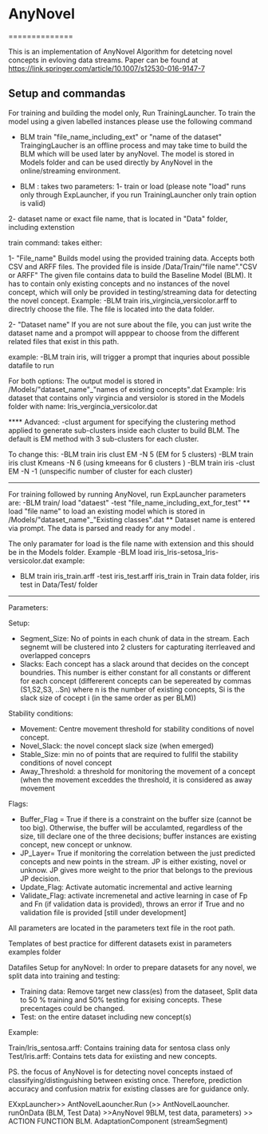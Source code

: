 # AnyNovel
==============

This is an implementation of AnyNovel Algorithm for detetcing novel concepts in evloving data streams. Paper can be found at https://link.springer.com/article/10.1007/s12530-016-9147-7


Setup and commandas
--------------------------
For training and building the model only, Run TrainingLauncher. To train the model using a given labelled instances please use the following command 
- BLM train "file_name_including_ext" or "name of the dataset" 
TraingingLaucher is an offline process and may take time to build the BLM which will be used later by anyNovel. The model is stored in Models folder and can be used directly by AnyNovel in the online/streaming environment. 

- BLM : takes two parameters: 
1- train or load (please note "load" runs only through ExpLauncher, if you run TrainingLauncher only train option is valid)

2- dataset name or exact file name, that is located in "Data" folder, including extenstion 

train command: takes either:

1- "File_name"
Builds model using the provided training data. 
Accepts both CSV and ARFF files. 
The provided file is inside /Data/Train/"file name"."CSV or ARFF"
The given file contains data to build the Baseline Model (BLM). It has to contain only existing concepts and no instances of the novel concept, which will only be provided in testing/streaming data for detecting the novel concept. 
Example: -BLM train iris_virgincia_versicolor.arff to directrly choose the file. The file is located into the data folder. 


2- "Dataset name"
If you are not sure about the file, you can just write the dataset name and a prompot will apppear to choose from the different related files that exist in this path. 

example: -BLM train iris, will trigger a prompt that inquries about possible datafile to run


For both options: 
The output model is stored in /Models/"dataset_name"_"names of existing concepts".dat
Example: Iris dataset that contains only virgincia and versiolor is stored in the Models folder with name: Iris_vergincia_versicolor.dat

**** Advanced: 
-clust argument for specifying the clustering method applied to generate sub-clusters inside each cluster to build BLM. The default is EM method with 3 sub-clusters for each cluster. 

To change this: 
-BLM train iris clust EM -N 5 (EM for 5 clusters)
-BLM train iris clust Kmeans -N 6 (using kmeeans for 6 clusters )
-BLM train iris -clust EM -N -1 (unspecific number of cluster for each cluster)


------------
For training followed by running AnyNovel, run ExpLauncher 
parameters are: -BLM train/ load "dataest"  -test "file_name_including_ext_for_test"
** load "file name"
to load an existing model which is stored in /Models/"dataset_name"_"Existing classes".dat
** Dataset name is entered via prompt. 
The data is parsed and ready for any model . 

The only paramater for load is the file name with extension and this should be in the Models folder. 
Example -BLM load iris_Iris-setosa_Iris-versicolor.dat
example: 
- BLM train iris_train.arff -test iris_test.arff
iris_train in Train data folder, iris test in Data/Test/ folder
-----------

Parameters: 

Setup: 

- Segment_Size: No of points in each chunk of data in the stream. Each segnemt will be clustered into 2 clusters for capturating iterrleaved and overlapped conceprs 
- Slacks: Each concept has a slack around that decides on the concept boundries. This number is either constant for all constants or different for each concept (differerent concepts can be sepereated by commas (S1,S2,S3, ..Sn) where n is the number of existing concepts, Si is the slack size of cocept i (in the same order as per BLM))

Stability conditions: 

- Movement: Centre movement threshold for stability conditions of novel concept. 
- Novel_Slack: the novel concept slack size (when emerged)
- Stable_Size: min no of points that are required to fullfil the stability conditions of novel concept 
- Away_Threshold: a threshold for monitoring the movement of a concept (when the movement exceddes the threshold, it is considered as away movement

Flags: 

- Buffer_Flag = True if there is a constraint on the buffer size (cannot be too big). Otherwise, the buffer will be acculamted, regardless of the size, till declare one of the three decisions; buffer instances are existing concept, new concept or unknow. 
- JP_Layer= True if monitoring the correlation between the just predicted concepts and new points in the stream. JP is either existing, novel or unknow. JP gives more weight to the prior that belongs to the previous JP decision. 
- Update_Flag: Activate automatic incremental and active learning
- Validate_Flag: activate incremenetal and active learning in case of Fp and Fn (if validation data is provided), throws an error if True and no validation file is provided [still under development]

All parameters are located in the parameters text file in the root path. 

Templates of best practice for different datasets exist in parameters examples folder

Datafiles Setup for anyNovel: 
In order to prepare datasets for any novel, we split data into training and testing: 
- Training data: Remove target new class(es) from the dataseet, Split data to 50 % training and 50% testing for exising concepts. These precentages could be changed. 
- Test: on the entire dataset including new concept(s)

Example: 

Train/Iris_sentosa.arff: Contains training data for sentosa class only 
Test/Iris.arff: Contains tets data for exiisting and new concepts. 

PS. the focus of AnyNovel is for detecting novel concepts instaed of classifying/distinguishing between existing once. Therefore, prediction accuracy and confusion matrix for existing classes are for guidance only. 
 

EXxpLauncher>> AntNovelLaouncher.Run (>> AntNovelLaouncher. runOnData (BLM, Test Data) >>AnyNovel 
9BLM, test data, parameters) >> ACTION FUNCTION BLM. AdaptationComponent (streamSegment) 
